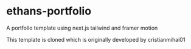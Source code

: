 # ethans-portfolio
A portfolio template using next.js tailwind and framer motion 

This template is cloned which is originally developed by cristianmihai01

